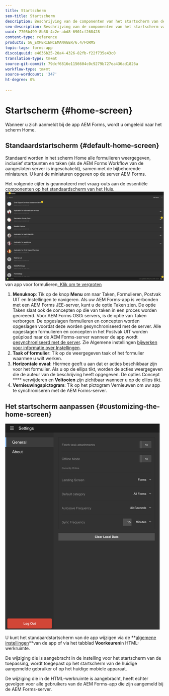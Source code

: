 ```yaml
---
title: Startscherm
seo-title: Startscherm
description: Beschrijving van de componenten van het startscherm van de AEM Forms-app
seo-description: Beschrijving van de componenten van het startscherm van de AEM Forms-app
uuid: 7705b499-8b38-4c2e-abd8-6901cf268428
content-type: reference
products: SG_EXPERIENCEMANAGER/6.4/FORMS
topic-tags: forms-app
discoiquuid: e4636b25-20a4-4326-82fb-f22f735e43c0
translation-type: tm+mt
source-git-commit: 79dcf6816e1156604c0c9279b727ea436ad1826a
workflow-type: tm+mt
source-wordcount: '347'
ht-degree: 0%

---
```



# Startscherm {#home-screen}

Wanneer u zich aanmeldt bij de app AEM Forms, wordt u omgeleid naar het scherm Home.

## Standaardstartscherm {#default-home-screen}

Standaard worden in het scherm Home alle formulieren weergegeven, inclusief startpunten en taken (als de AEM Forms Workflow van de aangesloten server is ingeschakeld), samen met de bijbehorende miniaturen. U kunt de miniaturen opgeven op de server AEM Forms.

Het volgende cijfer is geannoteerd met vraag-outs aan de essentiële componenten op het standaardscherm van het Huis.
![Homescherm](assets/home-screen-1.png)van app voor formulieren[. Klik om te vergroten](assets/home-screen-1-1.png)

1. **Menuknop**: Tik op de knop **Menu** om naar Taken, Formulieren, Postvak UIT en Instellingen te navigeren. Als uw AEM Forms-app is verbonden met een AEM Forms JEE-server, kunt u de optie Taken zien. De optie Taken slaat ook de concepten op die van taken in een proces worden gecreeerd. Voor AEM Forms OSGi servers, is de optie van Taken verborgen. De opgeslagen formulieren en concepten worden opgeslagen voordat deze worden gesynchroniseerd met de server. Alle opgeslagen formulieren en concepten in het Postvak UIT worden geüpload naar de AEM Forms-server wanneer de app wordt [gesynchroniseerd met de server](/help/forms/using/sync-app.md). Zie Algemene instellingen [bijwerken voor informatie over Instellingen](/help/forms/using/update-general-settings.md).
1. **Taak of formulier**: Tik op de weergegeven taak of het formulier waarmee u wilt werken.
1. **Horizontale ovaal**: Hiermee geeft u aan dat er acties beschikbaar zijn voor het formulier. Als u op de ellips tikt, worden de acties weergegeven die de auteur van de beschrijving heeft opgegeven. De opties Concept **** verwijderen en **Voltooien** zijn zichtbaar wanneer u op de ellips tikt.
1. **Vernieuwingspictogram**: Tik op het pictogram Vernieuwen om uw app te synchroniseren met de AEM Forms-server.

## Het startscherm aanpassen {#customizing-the-home-screen}

![Algemene instellingen](assets/gen-settings.png)

U kunt het standaardstartscherm van de app wijzigen via de **[algemene instellingen](/help/forms/using/update-general-settings.md)**van de app of via het tabblad **Voorkeuren**in HTML-werkruimte.

De wijziging die is aangebracht in de instelling voor het startscherm van de toepassing, wordt toegepast op het startscherm van de huidige aangemelde gebruiker of op het huidige mobiele apparaat.

De wijziging die in de HTML-werkruimte is aangebracht, heeft echter gevolgen voor alle gebruikers van de AEM Forms-app die zijn aangemeld bij de AEM Forms-server.

